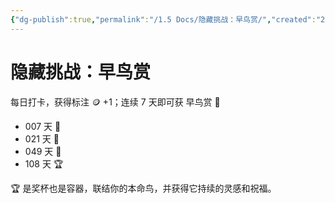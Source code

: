 ```yaml
---
{"dg-publish":true,"permalink":"/1.5 Docs/隐藏挑战：早鸟赏/","created":"2023-05-23T22:53:14.892+08:00","updated":"2023-05-23T23:14:14.880+08:00"}
---
```


# 隐藏挑战：早鸟赏

每日打卡，获得标注 🪙 +1；连续 7 天即可获 早鸟赏 🥉

- 007 天 🥉
- 021 天 🥈
- 049 天 🥇
- 108 天 🏆

🏆 是奖杯也是容器，联结你的本命鸟，并获得它持续的灵感和祝福。

